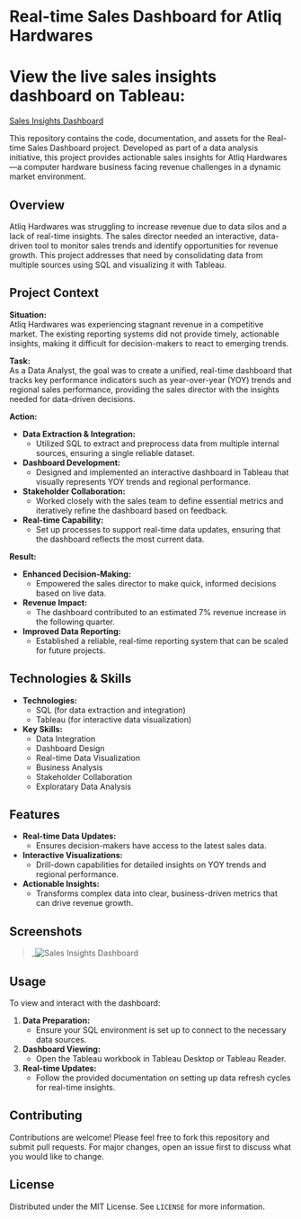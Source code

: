 # Real-time Sales Dashboard for Atliq Hardwares

# View the live sales insights dashboard on Tableau:  
[Sales Insights Dashboard](https://public.tableau.com/views/sales_insights_17396043865300/Dashboard1?:language=en-US&:sid=&:redirect=auth&:display_count=n&:origin=viz_share_link)


This repository contains the code, documentation, and assets for the Real-time Sales Dashboard project. Developed as part of a data analysis initiative, this project provides actionable sales insights for Atliq Hardwares—a computer hardware business facing revenue challenges in a dynamic market environment.

## Overview

Atliq Hardwares was struggling to increase revenue due to data silos and a lack of real-time insights. The sales director needed an interactive, data-driven tool to monitor sales trends and identify opportunities for revenue growth. This project addresses that need by consolidating data from multiple sources using SQL and visualizing it with Tableau.

## Project Context

**Situation:**  
Atliq Hardwares was experiencing stagnant revenue in a competitive market. The existing reporting systems did not provide timely, actionable insights, making it difficult for decision-makers to react to emerging trends.

**Task:**  
As a Data Analyst, the goal was to create a unified, real-time dashboard that tracks key performance indicators such as year-over-year (YOY) trends and regional sales performance, providing the sales director with the insights needed for data-driven decisions.

**Action:**  
- **Data Extraction & Integration:**  
  - Utilized SQL to extract and preprocess data from multiple internal sources, ensuring a single reliable dataset.
- **Dashboard Development:**  
  - Designed and implemented an interactive dashboard in Tableau that visually represents YOY trends and regional performance.
- **Stakeholder Collaboration:**  
  - Worked closely with the sales team to define essential metrics and iteratively refine the dashboard based on feedback.
- **Real-time Capability:**  
  - Set up processes to support real-time data updates, ensuring that the dashboard reflects the most current data.

**Result:**  
- **Enhanced Decision-Making:**  
  - Empowered the sales director to make quick, informed decisions based on live data.
- **Revenue Impact:**  
  - The dashboard contributed to an estimated 7% revenue increase in the following quarter.
- **Improved Data Reporting:**  
  - Established a reliable, real-time reporting system that can be scaled for future projects.

## Technologies & Skills

- **Technologies:**  
  - SQL (for data extraction and integration)  
  - Tableau (for interactive data visualization)
- **Key Skills:**  
  - Data Integration  
  - Dashboard Design  
  - Real-time Data Visualization  
  - Business Analysis  
  - Stakeholder Collaboration
  - Exploratary Data Analysis

## Features

- **Real-time Data Updates:**  
  - Ensures decision-makers have access to the latest sales data.
- **Interactive Visualizations:**  
  - Drill-down capabilities for detailed insights on YOY trends and regional performance.
- **Actionable Insights:**  
  - Transforms complex data into clear, business-driven metrics that can drive revenue growth.

## Screenshots

> _![Sales Insights Dashboard](https://github.com/user-attachments/assets/a6920c33-ad00-48fc-bb03-6bb1de66739f)


## Usage

To view and interact with the dashboard:
1. **Data Preparation:**  
   - Ensure your SQL environment is set up to connect to the necessary data sources.
2. **Dashboard Viewing:**  
   - Open the Tableau workbook in Tableau Desktop or Tableau Reader.
3. **Real-time Updates:**  
   - Follow the provided documentation on setting up data refresh cycles for real-time insights.

## Contributing

Contributions are welcome! Please feel free to fork this repository and submit pull requests. For major changes, open an issue first to discuss what you would like to change.

## License

Distributed under the MIT License. See `LICENSE` for more information.

